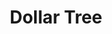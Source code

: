 ---
title: "Dollar Tree"
url: /kissimmee/dollar-tree-west-irlo-bronson-memorial-highway/
shop: variety store
---